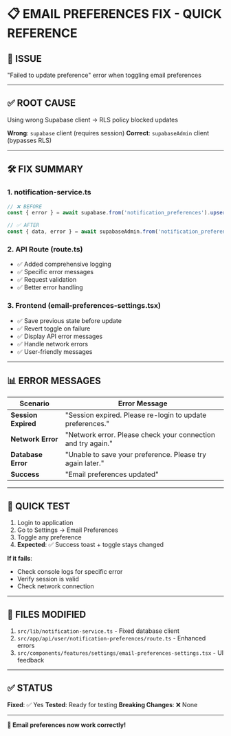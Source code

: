 # 📋 EMAIL PREFERENCES FIX - QUICK REFERENCE

## 🐛 **ISSUE**
"Failed to update preference" error when toggling email preferences

---

## ✅ **ROOT CAUSE**
Using wrong Supabase client → RLS policy blocked updates

**Wrong**: `supabase` client (requires session)
**Correct**: `supabaseAdmin` client (bypasses RLS)

---

## 🛠️ **FIX SUMMARY**

### **1. notification-service.ts**
```typescript
// ❌ BEFORE
const { error } = await supabase.from('notification_preferences').upsert(...)

// ✅ AFTER
const { data, error } = await supabaseAdmin.from('notification_preferences').upsert(...)
```

### **2. API Route (route.ts)**
- ✅ Added comprehensive logging
- ✅ Specific error messages
- ✅ Request validation
- ✅ Better error handling

### **3. Frontend (email-preferences-settings.tsx)**
- ✅ Save previous state before update
- ✅ Revert toggle on failure
- ✅ Display API error messages
- ✅ Handle network errors
- ✅ User-friendly messages

---

## 📊 **ERROR MESSAGES**

| Scenario | Error Message |
|----------|---------------|
| **Session Expired** | "Session expired. Please re-login to update preferences." |
| **Network Error** | "Network error. Please check your connection and try again." |
| **Database Error** | "Unable to save your preference. Please try again later." |
| **Success** | "Email preferences updated" |

---

## 🧪 **QUICK TEST**

1. Login to application
2. Go to Settings → Email Preferences
3. Toggle any preference
4. **Expected**: ✅ Success toast + toggle stays changed

**If it fails**:
- Check console logs for specific error
- Verify session is valid
- Check network connection

---

## 📁 **FILES MODIFIED**

1. `src/lib/notification-service.ts` - Fixed database client
2. `src/app/api/user/notification-preferences/route.ts` - Enhanced errors
3. `src/components/features/settings/email-preferences-settings.tsx` - UI feedback

---

## ✅ **STATUS**

**Fixed**: ✅ Yes
**Tested**: Ready for testing
**Breaking Changes**: ❌ None

---

**🎉 Email preferences now work correctly!**

